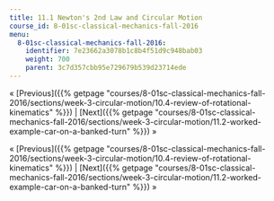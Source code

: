 ```yaml
---
title: 11.1 Newton's 2nd Law and Circular Motion
course_id: 8-01sc-classical-mechanics-fall-2016
menu:
  8-01sc-classical-mechanics-fall-2016:
    identifier: 7e23662a3078b1c8b4f51d9c948bab03
    weight: 700
    parent: 3c7d357cbb95e729679b539d23714ede
---
```

« [Previous]({{% getpage "courses/8-01sc-classical-mechanics-fall-2016/sections/week-3-circular-motion/10.4-review-of-rotational-kinematics" %}}) | [Next]({{% getpage "courses/8-01sc-classical-mechanics-fall-2016/sections/week-3-circular-motion/11.2-worked-example-car-on-a-banked-turn" %}}) »

« [Previous]({{% getpage "courses/8-01sc-classical-mechanics-fall-2016/sections/week-3-circular-motion/10.4-review-of-rotational-kinematics" %}}) | [Next]({{% getpage "courses/8-01sc-classical-mechanics-fall-2016/sections/week-3-circular-motion/11.2-worked-example-car-on-a-banked-turn" %}}) »
